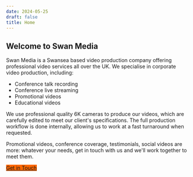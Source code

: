 ```yaml
---
date: 2024-05-25
draft: false
title: Home
---
```


## Welcome to Swan Media

Swan Media is a Swansea based video production company offering professional video services all over the UK. We specialise in corporate video production, including:

* Conference talk recording
* Conference live streaming
* Promotional videos
* Educational videos

We use professional quality 6K cameras to produce our videos, which are carefully edited to meet our client's specifications. The full production workflow is done internally, allowing us to work at a fast turnaround when requested.

Promotional videos, conference coverage, testimonials, social videos are more: whatever your needs, get in touch with us and we'll work together to meet them.

<a style="background-color: #ff6600 !important;" class="btn btn-primary" href="/contact" role="button">Get in Touch</a>
